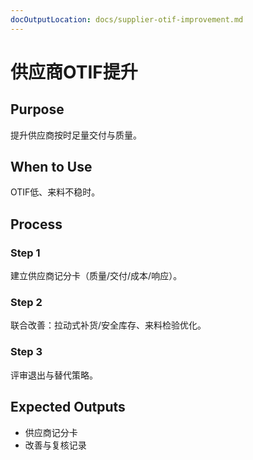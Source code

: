 ```yaml
---
docOutputLocation: docs/supplier-otif-improvement.md
---
```


# 供应商OTIF提升

## Purpose

提升供应商按时足量交付与质量。

## When to Use

OTIF低、来料不稳时。

## Process

### Step 1

建立供应商记分卡（质量/交付/成本/响应）。

### Step 2

联合改善：拉动式补货/安全库存、来料检验优化。

### Step 3

评审退出与替代策略。

## Expected Outputs

- 供应商记分卡
- 改善与复核记录
